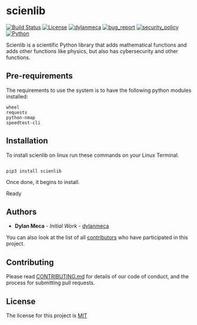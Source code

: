 # scienlib
[![Build Status](https://img.shields.io/github/stars/dylanmeca/scienlib.svg)](https://github.com/dylanmeca/scienlib)
[![License](https://img.shields.io/github/license/dylanmeca/scienlib.svg)](https://github.com/dylanmeca/scienlib/blob/main/.github/LICENSE)
[![dylanmeca](https://img.shields.io/badge/author-dylanmeca-green.svg)](https://github.com/dylanmeca)
[![bug_report](https://img.shields.io/badge/bug-report-red.svg)](https://github.com/dylanmeca/scienlib/blob/main/.github/ISSUE_TEMPLATE/bug_report.md)
[![security_policy](https://img.shields.io/badge/security-policy-cyan.svg)](https://github.com/dylanmeca/scienlib/blob/main/.github/SECURITY.md)
[![Python](https://img.shields.io/badge/language-Python%20-yellow.svg)](https://www.python.org)

Scienlib is a scientific Python library that adds mathematical functions and adds other functions like physics, but also has cybersecurity and other functions.

## Pre-requirements

The requirements to use the system is to have the following python modules installed:

```
wheel
requests
python-nmap
speedtest-cli
```

## Installation

To install scienlib on linux run these commands on your Linux Terminal.

```shell

pip3 install scienlib

```

Once done, it begins to install.

Ready

## Authors

* **Dylan Meca** - *Initial Work* - [dylanmeca](https://github.com/dylanmeca)

You can also look at the list of all [contributors](https://github.com/dylanmeca/scienlib/contributors) who have participated in this project.


## Contributing

Please read [CONTRIBUTING.md](https://github.com/dylanmeca/scienlib/blob/main/.github/CONTRIBUTING.md) for details of our code of conduct, and the process for submitting pull requests.

## License

The license for this project is [MIT](https://github.com/dylanmeca/scienlib/blob/main/.github/LICENSE)
